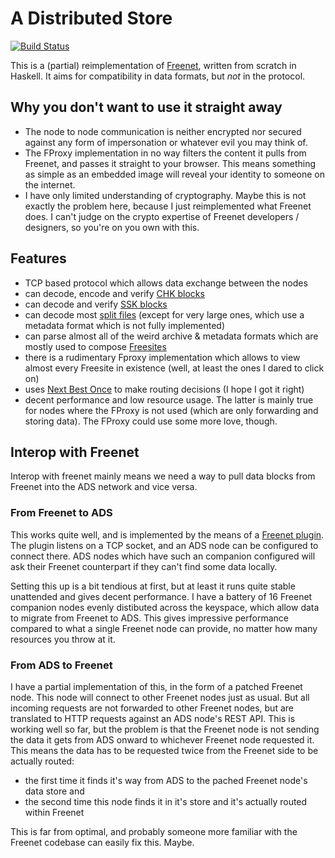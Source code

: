 # A Distributed Store

[![Build Status](https://travis-ci.org/waldheinz/ads.svg?branch=master)](https://travis-ci.org/waldheinz/ads)

This is a (partial) reimplementation of [Freenet][1], written from scratch in Haskell. It aims for compatibility in data formats, but *not* in the protocol.

## Why you don't want to use it straight away

  * The node to node communication is neither encrypted nor secured against any form of impersonation or whatever evil you may think of.
  * The FProxy implementation in no way filters the content it pulls from Freenet, and passes it straight to your browser. This means something as simple as an embedded image will reveal your identity to someone on the internet.
  * I have only limited understanding of cryptography. Maybe this is not exactly the problem here, because I just reimplemented what Freenet does. I can't judge on the crypto expertise of Freenet developers / designers, so you're on you own with this.

## Features

  * TCP based protocol which allows data exchange between the nodes
  * can decode, encode and verify [CHK blocks][2]
  * can decode and verify [SSK blocks][3]
  * can decode most [split files][4] (except for very large ones, which use a metadata format which is not fully implemented)
  * can parse almost all of the weird archive & metadata formats which are mostly used to compose [Freesites][5]
  * there is a rudimentary Fproxy implementation which allows to view almost every Freesite in existence (well, at least the ones I dared to click on)
  * uses [Next Best Once][6] to make routing decisions (I hope I got it right)
  * decent performance and low resource usage. The latter is mainly true for nodes where the FProxy is not used (which are only forwarding and storing data). The FProxy could use some more love, though.

## Interop with Freenet

Interop with freenet mainly means we need a way to pull data blocks from Freenet into the ADS network and vice versa.

### From Freenet to ADS

This works quite well, and is implemented by the means of a [Freenet plugin][7]. The plugin listens on a TCP socket, and an ADS node can be configured to connect there. ADS nodes which have such an companion configured will ask their Freenet counterpart if they can't find some data locally.

Setting this up is a bit tendious at first, but at least it runs quite stable unattended and gives decent performance. I have a battery of 16 Freenet companion nodes evenly distibuted across the keyspace, which allow data to migrate from Freenet to ADS. This gives impressive performance compared to what a single Freenet node can provide, no matter how many resources you throw at it.

### From ADS to Freenet

I have a partial implementation of this, in the form of a patched Freenet node. This node will connect to other Freenet nodes just as usual. But all incoming requests are not forwarded to other Freenet nodes, but are translated to HTTP requests against an ADS node's REST API. This is working well so far, but the problem is that the Freenet node is not sending the data it gets from ADS onward to whichever Freenet node requested it. This means the data has to be requested twice from the Freenet side to be actually routed:

  * the first time it finds it's way from ADS to the pached Freenet node's data store and
  * the second time this node finds it in it's store and it's actually routed within Freenet

This is far from optimal, and probably someone more familiar with the Freenet codebase can easily fix this. Maybe.

[1]: https://freenetproject.org/
[2]: https://wiki.freenetproject.org/Content_Hash_Key
[3]: https://wiki.freenetproject.org/SSK
[4]: https://wiki.freenetproject.org/Splitfile
[5]: https://wiki.freenetproject.org/Freesite
[6]: http://arxiv.org/abs/1401.2165
[7]: https://github.com/waldheinz/ads-companion

